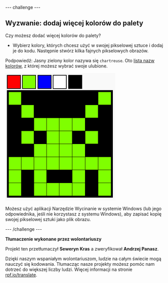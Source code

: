--- challenge ---

## Wyzwanie: dodaj więcej kolorów do palety

Czy możesz dodać więcej kolorów do palety?

+ Wybierz kolory, których chcesz użyć w swojej pikselowej sztuce i dodaj je do kodu. Następnie stwórz kilka fajnych pikselowych obrazów.

Podpowiedź: Jasny zielony kolor nazywa się `chartreuse`. Oto [lista nazw kolorów](https://www.w3schools.com/colors/colors_names.asp), z której możesz wybrać swoje ulubione.

![zrzut ekranu](images/pixel-art-final.png)

Możesz użyć aplikacji Narzędzie Wycinanie w systemie Windows (lub jego odpowiednika, jeśli nie korzystasz z systemu Windows), aby zapisać kopię swojej pikselowej sztuki jako plik obrazu.

--- /challenge ---


**Tłumaczenie wykonane przez wolontariuszy**

Projekt ten przetłumaczył **Seweryn Kras** a zweryfikował **Andrzej Panasz**.

Dzięki naszym wspaniałym wolontariuszom, ludzie na całym świecie mogą nauczyć się kodowania. Tłumacząc nasze projekty możesz pomóc nam dotrzeć do większej liczby ludzi. Więcej informacji na stronie [rpf.io/translate](https://rpf.io/translate).